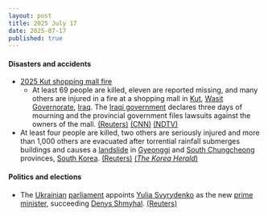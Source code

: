 ```yaml
---
layout: post
title: 2025 July 17
date: 2025-07-17
published: true
---
```



#### Disasters and accidents

* [2025 Kut shopping mall fire](https://en.wikipedia.org/wiki/2025_Kut_shopping_mall_fire "2025 Kut shopping mall fire")
  * At least 69 people are killed, eleven are reported missing, and many others are injured in a fire at a shopping mall in [Kut](https://en.wikipedia.org/wiki/Kut "Kut"), [Wasit Governorate](https://en.wikipedia.org/wiki/Wasit_Governorate "Wasit Governorate"), [Iraq](https://en.wikipedia.org/wiki/Iraq "Iraq"). The [Iraqi government](https://en.wikipedia.org/wiki/Iraqi_government "Iraqi government") declares three days of mourning and the provincial government files lawsuits against the owners of the mall. [(Reuters)](https://www.reuters.com/world/middle-east/fire-iraq-mall-kills-69-prime-minister-orders-probe-2025-07-17/) [(CNN)](https://www.cnn.com/2025/07/17/middleeast/iraq-kut-building-deadly-fire-intl-hnk?cid=external-feeds_iluminar_google) [(NDTV)](https://www.ndtv.com/world-news/50-killed-many-injured-as-huge-fire-breaks-out-at-shopping-mall-in-iraq-8891556)
* At least four people are killed, two others are seriously injured and more than 1,000 others are evacuated after torrential rainfall submerges buildings and causes a [landslide](https://en.wikipedia.org/wiki/Landslide "Landslide") in [Gyeonggi](https://en.wikipedia.org/wiki/Gyeonggi "Gyeonggi") and [South Chungcheong](https://en.wikipedia.org/wiki/South_Chungcheong "South Chungcheong") provinces, [South Korea](https://en.wikipedia.org/wiki/South_Korea "South Korea"). [(Reuters)](https://www.reuters.com/business/environment/south-korea-lashed-by-heavy-rain-four-dead-more-than-1000-evacuated-2025-07-17/) [(*The Korea Herald*)](https://www.koreaherald.com/article/10533928)

#### Politics and elections

* The [Ukrainian](https://en.wikipedia.org/wiki/Ukraine "Ukraine") [parliament](https://en.wikipedia.org/wiki/Verkhovna_Rada "Verkhovna Rada") appoints [Yulia Svyrydenko](https://en.wikipedia.org/wiki/Yulia_Svyrydenko "Yulia Svyrydenko") as the new [prime minister](https://en.wikipedia.org/wiki/Prime_Minister_of_Ukraine "Prime Minister of Ukraine"), succeeding [Denys Shmyhal](https://en.wikipedia.org/wiki/Denys_Shmyhal "Denys Shmyhal"). [(Reuters)](https://www.reuters.com/en/ukraine-appoints-new-prime-minister-biggest-wartime-overhaul-2025-07-17/)
